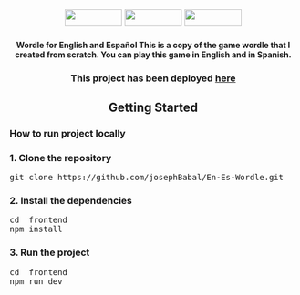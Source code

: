 <div style="font-size: 18px;" align="center">
<img width="100px" height="30px" src="https://img.shields.io/badge/Next-black?style=for-the-badge&logo=next.js&logoColor=white"/>
<img width="100px" height="30px" src="https://img.shields.io/badge/react-%2320232a.svg?style=for-the-badge&logo=react&logoColor=%2361DAFB" />
<img width="100px" height="30px" src="https://img.shields.io/badge/javascript-%23323330.svg?style=for-the-badge&logo=javascript&logoColor=%23F7DF1E" />
</div>

<h4 align="center">  Wordle for English and Español
This is a copy of the game wordle that I created from scratch. You can play this game in English and in Spanish.
</h4>

<h3 align="center"> This project has been deployed <a href="https://en-es-wordle.vercel.app"> here </a> </h3>

<h2 align="center"> Getting Started </h2>

<h3> How to run project locally </h3>

<h3> 1. Clone the repository </h3>
<pre>
git clone https://github.com/josephBabal/En-Es-Wordle.git
</pre>

<h3> 2. Install the dependencies </h3>
<pre>
<span color="lightblue">cd </span> frontend
npm install
</pre>


<h3> 3. Run the project </h3>
<pre>
<span color="lightblue">cd <span> frontend
npm run dev
</pre>
